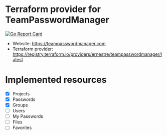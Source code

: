 # Terraform provider for TeamPasswordManager

[![Go Report Card](https://goreportcard.com/badge/github.com/ernestre/terraform-provider-teampasswordmanager)](https://goreportcard.com/report/github.com/ernestre/terraform-provider-teampasswordmanager)

* Website: https://teampasswordmanager.com
* Terraform provider: https://registry.terraform.io/providers/ernestre/teampasswordmanager/latest

# Implemented resources

* [X] Projects
* [X] Passwords
* [X] Groups
* [ ] Users
* [ ] My Passwords
* [ ] Files
* [ ] Favorites
